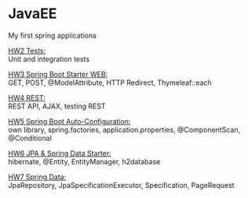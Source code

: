 # JavaEE
My first spring applications

<a href="topic2-junit">HW2 Tests:</a>
<br>
Unit and integration tests 

<a href="app">HW3 Spring Boot Starter WEB:</a> 
<br>
GET, POST, @ModelAttribute, HTTP Redirect, Thymeleaf::each

<a href="HW4">HW4 REST:</a>
<br>
REST API, AJAX, testing REST

<a href="HW5">HW5 Spring Boot Auto-Configuration:</a>
<br>
own library, spring.factories, application.properties, @ComponentScan, @Conditional

<a href="HW6">HW6 JPA & Spring Data Starter:</a>
<br>
hibernate, @Entity,  EntityManager, h2database

<a href="HW7">HW7 Spring Data:</a>
<br>
JpaRepository, JpaSpecificationExecutor, Specification, PageRequest
